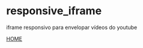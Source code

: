 # responsive_iframe

iframe responsivo para envelopar vídeos do youtube

<a href='https://flpbarreto.github.io/responsive_iframe/'>HOME</a>